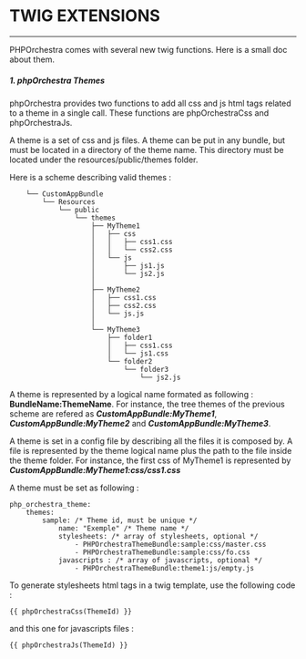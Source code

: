 # TWIG EXTENSIONS #
----------

PHPOrchestra comes with several new twig functions. Here is a small doc about them.

##### 1. phpOrchestra Themes
phpOrchestra provides two functions to add all css and js html tags related to a theme in a single call. These functions are phpOrchestraCss and phpOrchestraJs.

A theme is a set of css and js files. A theme can be put in any bundle, but must  be located in a directory of the theme name. This directory must be located under the resources/public/themes folder.

Here is a scheme describing valid themes :

	    └── CustomAppBundle
	        └── Resources
	            └── public
	                └── themes
	                    ├── MyTheme1
		                │   ├── css
		                │   │   ├── css1.css
		                │   │   └── css2.css
		                │   └── js
		                │       ├── js1.js
		                │       └── js2.js
		                │   
	                    ├── MyTheme2
		                │   ├── css1.css 
		                │   ├── css2.css
		                │   └── js.js
						│
			            └── MyTheme3
		                    ├── folder1
		                    │   ├── css1.css
		                    │   └── js1.css
		                    └── folder2
		                        └── folder3
		                        	└── js2.js



A theme is represented by a logical name formated as following : **BundleName:ThemeName**. For instance, the tree themes of the previous scheme are refered as ***CustomAppBundle:MyTheme1***, ***CustomAppBundle:MyTheme2*** and ***CustomAppBundle:MyTheme3***.

A theme is set in a config file by describing all the files it is composed by. A file is represented by the theme logical name plus the path to the file inside the theme folder. For instance, the first css of MyTheme1 is represented by ***CustomAppBundle:MyTheme1:css/css1.css***

A theme must be set as following :

	php_orchestra_theme:
    	themes: 
    	    sample: /* Theme id, must be unique */
    	        name: "Exemple" /* Theme name */
    	        stylesheets: /* array of stylesheets, optional */
    	            - PHPOrchestraThemeBundle:sample:css/master.css
    	            - PHPOrchestraThemeBundle:sample:css/fo.css
            	javascripts : /* array of javascripts, optional */
                	- PHPOrchestraThemeBundle:theme1:js/empty.js



To generate stylesheets html tags in a twig template, use the following code :

    {{ phpOrchestraCss(ThemeId) }}

and this one for javascripts files :

    {{ phpOrchestraJs(ThemeId) }}
